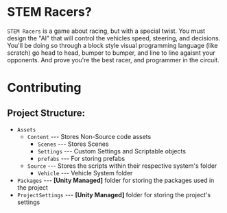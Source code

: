 # STEM Racers?
`STEM Racers` is a game about racing, but with a special twist.
You must design the "AI" that will control the vehicles speed, steering, and decisions.
You'll be doing so through a block style visual programming language (like scratch) 
go head to head, bumper to bumper, and line to line agaisnt your opponents.
And prove you're the best racer, and programmer in the circuit.

# Contributing
## Project Structure:
* `Assets`
  * `Content` --- Stores Non-Source code assets
    * `Scenes` --- Stores Scenes
    * `Settings` --- Custom Settings and Scriptable objects
    * `prefabs` --- For storing prefabs
  * `Source` --- Stores the scripts within their respective system's folder 
     * `Vehicle` --- Vehicle System folder
* `Packages` --- __[Unity Managed]__ folder for storing the packages used in the project
* `ProjectSettings` --- __[Unity Managed]__ folder for storing the project's settings
